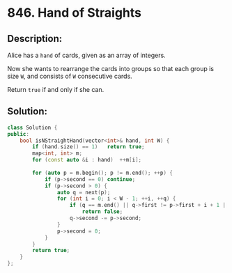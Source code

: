 # 846. Hand of Straights

## Description:

Alice has a `hand` of cards, given as an array of integers.

Now she wants to rearrange the cards into groups so that each group is size `W`, and consists of `W` consecutive cards.

Return `true` if and only if she can.

## Solution:

```c++
class Solution {
public:
    bool isNStraightHand(vector<int>& hand, int W) {
        if (hand.size() == 1)   return true;
        map<int, int> m;
        for (const auto &i : hand)  ++m[i];
        
        for (auto p = m.begin(); p != m.end(); ++p) {
            if (p->second == 0) continue;
            if (p->second > 0) {
                auto q = next(p);
                for (int i = 0; i < W - 1; ++i, ++q) {
                    if (q == m.end() || q->first != p->first + i + 1 || q->second < p->second)
                        return false;
                    q->second -= p->second;
                }
                p->second = 0;
            }
        }
        return true;
    }
};
```

<!-- remark：

-  -->
